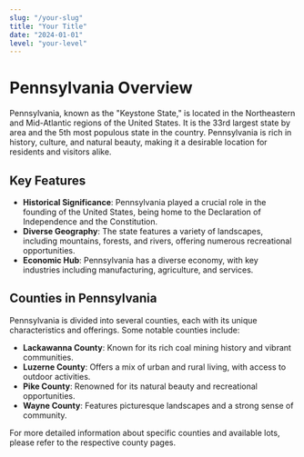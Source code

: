 ```yaml
---
slug: "/your-slug"
title: "Your Title"
date: "2024-01-01"
level: "your-level"
---
```


# Pennsylvania Overview

Pennsylvania, known as the "Keystone State," is located in the Northeastern and Mid-Atlantic regions of the United States. It is the 33rd largest state by area and the 5th most populous state in the country. Pennsylvania is rich in history, culture, and natural beauty, making it a desirable location for residents and visitors alike.

## Key Features

- **Historical Significance**: Pennsylvania played a crucial role in the founding of the United States, being home to the Declaration of Independence and the Constitution.
- **Diverse Geography**: The state features a variety of landscapes, including mountains, forests, and rivers, offering numerous recreational opportunities.
- **Economic Hub**: Pennsylvania has a diverse economy, with key industries including manufacturing, agriculture, and services.

## Counties in Pennsylvania

Pennsylvania is divided into several counties, each with its unique characteristics and offerings. Some notable counties include:

- **Lackawanna County**: Known for its rich coal mining history and vibrant communities.
- **Luzerne County**: Offers a mix of urban and rural living, with access to outdoor activities.
- **Pike County**: Renowned for its natural beauty and recreational opportunities.
- **Wayne County**: Features picturesque landscapes and a strong sense of community.

For more detailed information about specific counties and available lots, please refer to the respective county pages.